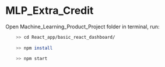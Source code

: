 # MLP_Extra_Credit

Open Machine_Learning_Product_Project folder in terminal, run:

``` bash
    >> cd React_app/basic_react_dashboard/
    
    >> npm install
    
    >> npm start
```
